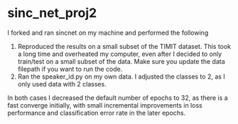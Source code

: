 # sinc_net_proj2

I forked and ran sincnet on my machine and performed the following
1) Reproduced the results on a small subset of the TIMIT dataset. This took a long time and overheated my computer, even after I decided to only train/test on a small subset of the data. Make sure you update the data filepath if you want to run the code.
2) Ran the speaker_id.py on my own data. I adjusted the classes to 2, as I only used data with 2 classes.

In both cases I decreased the default number of epochs to 32, as there is a fast converge initially, with small incremental improvements in loss performance and classification error rate in the later epochs.

